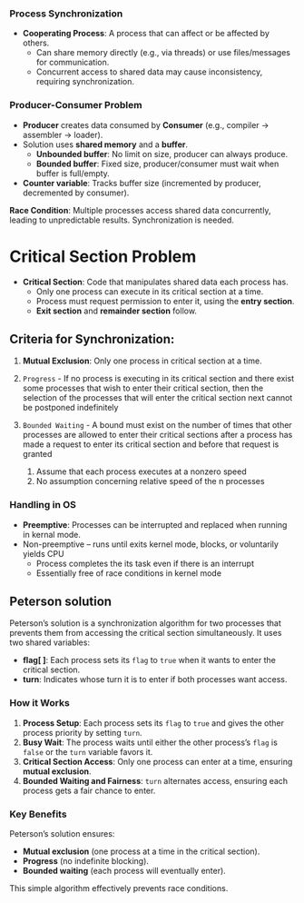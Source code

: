 ### Process Synchronization

- **Cooperating Process**: A process that can affect or be affected by others.
  - Can share memory directly (e.g., via threads) or use files/messages for communication.
  - Concurrent access to shared data may cause inconsistency, requiring synchronization.

### Producer-Consumer Problem

- **Producer** creates data consumed by **Consumer** (e.g., compiler → assembler → loader).
- Solution uses **shared memory** and a **buffer**.
  - **Unbounded buffer**: No limit on size, producer can always produce.
  - **Bounded buffer**: Fixed size, producer/consumer must wait when buffer is full/empty.
- **Counter variable**: Tracks buffer size (incremented by producer, decremented by consumer).

**Race Condition**: Multiple processes access shared data concurrently, leading to unpredictable results. Synchronization is needed.

# Critical Section Problem

- **Critical Section**: Code that manipulates shared data each process has.
  - Only one process can execute in its critical section at a time.
  - Process must request permission to enter it, using the **entry section**.
  - **Exit section** and **remainder section** follow.

## Criteria for Synchronization:
1. **Mutual Exclusion**: Only one process in critical section at a time.
2. `Progress` - If no process is executing in its critical section and there exist some processes that wish to enter their critical section, then the selection of the processes that will enter the critical section next cannot be postponed indefinitely
   
3. `Bounded Waiting` - A bound must exist on the number of times that other processes are allowed to enter their critical sections after a process has made a request to enter its critical section and before that request is granted 
	1. Assume that each process executes at a nonzero speed
	2. No assumption concerning relative speed of the n processes


### Handling in OS

- **Preemptive**: Processes can be interrupted and replaced when running in kernal mode.
- Non-preemptive – runs until exits kernel mode, blocks, or voluntarily yields CPU
	- Process completes the its task even if there is an interrupt 
	- Essentially free of race conditions in kernel mode



## Peterson solution
Peterson’s solution is a synchronization algorithm for two processes that prevents them from accessing the critical section simultaneously. It uses two shared variables:

- **flag[ ]**: Each process sets its `flag` to `true` when it wants to enter the critical section.
- **turn**: Indicates whose turn it is to enter if both processes want access.

### How it Works
1. **Process Setup**: Each process sets its `flag` to `true` and gives the other process priority by setting `turn`.
2. **Busy Wait**: The process waits until either the other process’s `flag` is `false` or the `turn` variable favors it.
3. **Critical Section Access**: Only one process can enter at a time, ensuring **mutual exclusion**.
4. **Bounded Waiting and Fairness**: `turn` alternates access, ensuring each process gets a fair chance to enter.

### Key Benefits
Peterson’s solution ensures:
- **Mutual exclusion** (one process at a time in the critical section).
- **Progress** (no indefinite blocking).
- **Bounded waiting** (each process will eventually enter). 

This simple algorithm effectively prevents race conditions.